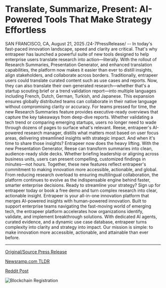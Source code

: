 # Translate, Summarize, Present: AI-Powered Tools That Make Strategy Effortless

SAN FRANCISCO, CA, August 21, 2025 /24-7PressRelease/ -- In today's fast-paced innovation landscape, speed and clarity are critical. That's why entrapeer has launched a powerful suite of new tools designed to help enterprise users translate research into action—literally. With the rollout of Research Summaries, Presentation Generator, and enhanced translation capabilities, the platform now makes it easier than ever to distill insights, align stakeholders, and collaborate across borders.  Traditionally, entrapeer users could translate curated content such as use cases and reports. Now, they can also translate their own generated research—whether that's a startup scouting brief or a trend validation report—into multiple languages including French, Dutch, German, Turkish, and Japanese. This expansion ensures globally distributed teams can collaborate in their native language without compromising clarity or accuracy.  For teams pressed for time, the new Research Summaries feature provides executive-ready overviews that capture the key takeaways from deep-dive reports. Whether validating a tech trend or comparing emerging startups, users no longer need to wade through dozens of pages to surface what's relevant. Reese, entrapeer's AI-powered research manager, distills what matters most based on user focus areas, delivering streamlined insights with strategic impact.  And when it's time to share those insights? Entrapeer now does the heavy lifting. With the new Presentation Generator, Reese can transform summaries into clean, audience-ready slide decks. Whether briefing leadership or aligning across business units, users can present compelling, customized findings in minutes—not hours.  Together, these new features reflect entrapeer's commitment to making innovation more accessible, actionable, and global. From reducing research overload to ensuring multilingual collaboration, the platform continues to evolve as the indispensable engine behind faster, smarter enterprise decisions.   Ready to streamline your strategy? Sign up for entrapeer today or book a free demo and turn complex research into clear, actionable insight.  Entrapeer is your all-in-one innovation platform that merges AI-powered insights with human-powered innovation. Built to support enterprise teams navigating the fast-moving world of emerging tech, the entrapeer platform accelerates how organizations identify, validate, and implement breakthrough solutions. With dedicated AI agents, curated evidence, and a dynamic use case database, entrapeer turns complexity into clarity and strategy into impact. Our mission is simple: to make innovation more accessible, actionable, and attainable than ever before. 

---

[Original/Source Press Release](https://www.24-7pressrelease.com/press-release/526059/translate-summarize-present-ai-powered-tools-that-make-strategy-effortless)
                    

[Newsramp.com TLDR](https://newsramp.com/curated-news/entrapeer-launches-ai-tools-for-global-enterprise-research-translation/f4a2d1695aff62121093dd655ca08a8f) 

 



[Reddit Post](https://www.reddit.com/r/newsramp/comments/1mw46bj/entrapeer_launches_ai_tools_for_global_enterprise/) 



![Blockchain Registration](https://cdn.newsramp.app/24-7PressRelease/qrcode/258/21/heal3k4X.webp)